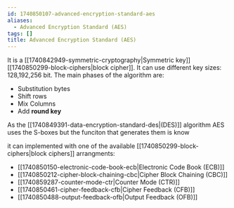 ```yaml
---
id: 1740850107-advanced-encryption-standard-aes
aliases:
  - Advanced Encryption Standard (AES)
tags: []
title: Advanced Encryption Standard (AES)
---
```


It is a [[1740842949-symmetric-cryptography|Symmetric key]] [[1740850299-block-ciphers|block cipher]].
It can use different key sizes: 128,192,256 bit. 
The main phases of the algorithm are:
- Substitution bytes
- Shift rows
- Mix Columns
- Add **round key** 

As the [[1740849391-data-encryption-standard-des|(DES)]] algorithm AES uses the 
S-boxes but the funciton that generates them is know 

it can implemented with one of the available [[1740850299-block-ciphers|block ciphers]] arrangments: 
- [[1740850150-electronic-code-book-ecb|Electronic Code Book (ECB)]]
- [[1740850212-cipher-block-chaining-cbc|Cipher Block Chaining (CBC)]] 
- [[1740859287-counter-mode-ctr|Counter Mode (CTR)]]
- [[1740850461-cipher-feedback-cfb|Cipher Feedback (CFB)]]
- [[1740850488-output-feedback-ofb|Output Feedback (OFB)]]


